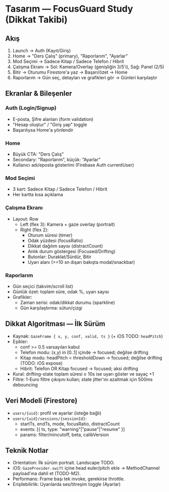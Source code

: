 # Tasarım — FocusGuard Study (Dikkat Takibi)

## Akış
1) Launch → Auth (Kayıt/Giriş)
2) Home → "Ders Çalış" (primary), "Raporlarım", "Ayarlar"
3) Mod Seçimi → Sadece Kitap / Sadece Telefon / Hibrit
4) Çalışma Ekranı → Sol: Kamera/Overlay (genişliğin 3/5'i), Sağ: Panel (2/5)
5) Bitir → Oturumu Firestore'a yaz → Başarı/özet → Home
6) Raporlarım → Gün seç, detayları ve grafikleri gör → Günleri karşılaştır

## Ekranlar & Bileşenler

### Auth (Login/Signup)
- E-posta, Şifre alanları (form validation)
- "Hesap oluştur" / "Giriş yap" toggle
- Başarılıysa Home'a yönlendir

### Home
- Büyük CTA: "Ders Çalış"
- Secondary: "Raporlarım", küçük: "Ayarlar"
- Kullanıcı adı/eposta gösterimi (Firebase Auth currentUser)

### Mod Seçimi
- 3 kart: Sadece Kitap / Sadece Telefon / Hibrit
- Her kartta kısa açıklama

### Çalışma Ekranı
- Layout: Row
  - Left (flex 3): Kamera + gaze overlay (portrait)
  - Right (flex 2):
    - Oturum süresi (timer)
    - Odak yüzdesi (focusRatio)
    - Dikkat dağılım sayısı (distractCount)
    - Anlık durum göstergesi (Focused/Drifting)
    - Butonlar: Duraklat/Sürdür, Bitir
    - Uyarı alanı (>=10 sn dışarı bakışta modal/snackbar)

### Raporlarım
- Gün seçici (takvim/scroll list)
- Günlük özet: toplam süre, odak %, uyarı sayısı
- Grafikler:
  - Zaman serisi: odak/dikkat durumu (sparkline)
  - Gün karşılaştırma: sütun/çizgi

## Dikkat Algoritması — İlk Sürüm
- Kaynak: `GazeFrame { x, y, conf, valid, ts }` (+ iOS TODO: `headPitch`)
- Eşikler:
  - conf >= 0.5 varsayılan kabul
  - Telefon modu: (x,y) in [0..1] içinde → focused; değilse drifting
  - Kitap modu: headPitch < thresholdDown → focused; değilse drifting (TODO: iOS expose)
  - Hibrit: Telefon OR Kitap focused → focused; aksi drifting
- Kural: drifting-state toplam süresi ≥ 10s ise uyarı göster ve sayaç +1
- Filtre: 1-Euro filtre çıkışını kullan; state jitter'ını azaltmak için 500ms debouncing

## Veri Modeli (Firestore)
- `users/{uid}`: profil ve ayarlar (isteğe bağlı)
- `users/{uid}/sessions/{sessionId}`:
  - startTs, endTs, mode, focusRatio, distractCount
  - events: [{ ts, type: "warning"|"pause"|"resume" }]
  - params: filter/mincutoff, beta, calibVersion

## Teknik Notlar
- Orientation: İlk sürüm portrait. Landscape TODO.
- iOS: `GazeProvider.swift` içine head euler/pitch ekle → MethodChannel payload'ına dahil et (TODO-M2).
- Performans: Frame başı tek invoke, gerekirse throttle.
- Erişilebilirlik: Uyarılarda ses/titreşim toggle (Ayarlar)
